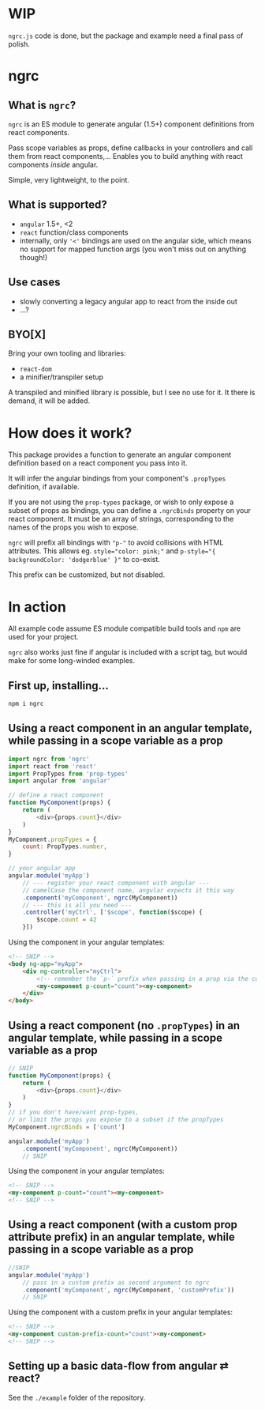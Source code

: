 # WIP

`ngrc.js` code is done, but the package and example need a final pass of polish.



# ngrc


## What is `ngrc`?

`ngrc` is an ES module to generate angular (1.5+) component definitions from react components.

Pass scope variables as props, define callbacks in your controllers and call them from react components,... Enables you to build anything with react components _inside_ angular.

Simple, very lightweight, to the point.


## What is supported?

- `angular` 1.5+, <2
- `react` function/class components
- internally, only `'<'` bindings are used on the angular side, which means no support for mapped function args (you won't miss out on anything though!)


## Use cases

- slowly converting a legacy angular app to react from the inside out
- ...?


## BYO[X]

Bring your own tooling and libraries:
- `react-dom`
- a minifier/transpiler setup

A transpiled and minified library is possible, but I see no use for it. It there is demand, it will be added.


# How does it work?

This package provides a function to generate an angular component definition based on a react component you pass into it.

It will infer the angular bindings from your component's `.propTypes` definition, if available.

If you are not using the `prop-types` package, or wish to only expose a subset of props as bindings, you can define a `.ngrcBinds` property on your react component. It must be an array of strings, corresponding to the names of the props you wish to expose.

`ngrc` will prefix all bindings with `"p-"` to avoid collisions with HTML attributes. This allows eg. `style="color: pink;"` and `p-style="{ backgroundColor: 'dodgerblue' }"` to co-exist.

This prefix can be customized, but not disabled.


# In action

All example code assume ES module compatible build tools and `npm` are used for your project.

`ngrc` also works just fine if angular is included with a script tag, but would make for some long-winded examples.


## First up, installing...

```sh
npm i ngrc
```


## Using a react component in an angular template, while passing in a scope variable as a prop

```js
import ngrc from 'ngrc'
import react from 'react'
import PropTypes from 'prop-types'
import angular from 'angular'

// define a react component
function MyComponent(props) {
    return (
        <div>{props.count}</div>
    )
}
MyComponent.propTypes = {
    count: PropTypes.number,
}

// your angular app
angular.module('myApp')
    // --- register your react component with angular ---
    // camelCase the component name, angular expects it this way
    .component('myComponent', ngrc(MyComponent))
    // --- this is all you need ---
    .controller('myCtrl', ['$scope', function($scope) {
        $scope.count = 42
    }])
```

Using the component in your angular templates:
```html
<!-- SNIP -->
<body ng-app="myApp">
    <div ng-controller="myCtrl">
        <!-- remember the `p-` prefix when passing in a prop via the component's element attribute. -->
        <my-component p-count="count"><my-component>
    </div>
</body>
```


## Using a react component (no `.propTypes`) in an angular template, while passing in a scope variable as a prop

```js
// SNIP
function MyComponent(props) {
    return (
        <div>{props.count}</div>
    )
}
// if you don't have/want prop-types,
// or limit the props you expose to a subset if the propTypes
MyComponent.ngrcBinds = ['count']

angular.module('myApp')
    .component('myComponent', ngrc(MyComponent))
    // SNIP
```

Using the component in your angular templates:
```html
<!-- SNIP -->
<my-component p-count="count"><my-component>
<!-- SNIP -->
```


## Using a react component (with a custom prop attribute prefix) in an angular template, while passing in a scope variable as a prop

```js
//SNIP
angular.module('myApp')
    // pass in a custom prefix as second argument to ngrc
    .component('myComponent', ngrc(MyComponent, 'customPrefix'))
    // SNIP
```

Using the component with a custom prefix in your angular templates:
```html
<!-- SNIP -->
<my-component custom-prefix-count="count"><my-component>
<!-- SNIP -->
```


## Setting up a basic data-flow from angular ⇄ react?

See the `./example` folder of the repository.